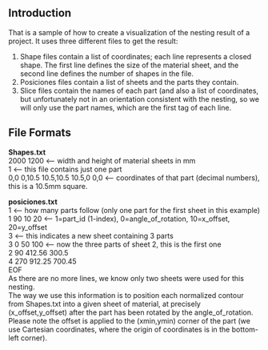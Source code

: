 ## Introduction
That is a sample of how to create a visualization of the nesting result of a project. It uses three different files to get the result:
1. Shape files contain a list of coordinates; each line represents a closed shape. The first line defines the size of the material sheet, and the second line defines the number of shapes in the file.
2. Posiciones files contain a list of sheets and the parts they contain.
3. Slice files contain the names of each part (and also a list of coordinates, but unfortunately not in an orientation consistent with the nesting, so we will only use the part names, which are the first tag of each line.

## File Formats
**Shapes.txt**  
2000 1200     <-- width and height of material sheets in mm  
1             <-- this file contains just one part  
0,0 0,10.5 10.5,10.5 10.5,0 0,0   <-- coordinates of that part (decimal numbers), this is a 10.5mm square.  

**posiciones.txt**  
1                <-- how many parts follow (only one part for the first sheet in this example)  
1 90 10 20       <-- 1=part_id (1-index), 0=angle_of_rotation, 10=x_offset, 20=y_offset  
3                <-- this indicates a new sheet containing 3 parts  
3 0 50 100       <-- now the three parts of sheet 2, this is the first one  
2 90 412.56 300.5  
4 270 912.25 700.45  
EOF  
As there are no more lines, we know only two sheets were used for this nesting.  
The way we use this information is to position each normalized contour from Shapes.txt into a given sheet of material, at precisely (x_offset,y_offset) after the part has been rotated by the angle_of_rotation. Please note the offset is applied to the (xmin,ymin) corner of the part (we use Cartesian coordinates, where the origin of coordinates is in the bottom-left corner).  







   
